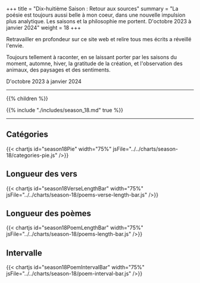 +++
title = "Dix-huitième Saison : Retour aux sources"
summary = "La poésie est toujours aussi belle à mon coeur, dans une nouvelle impulsion plus analytique. Les saisons et la philosophie me portent. D'octobre 2023 à janvier 2024"
weight = 18
+++

Retravailler en profondeur sur ce site web et relire tous mes écrits a réveillé l'envie.
    
Toujours tellement à raconter, en se laissant porter par les saisons du moment, automne, hiver, la gratitude de la création, et l'observation des animaux, des paysages et des sentiments.

D'octobre 2023 à janvier 2024

---
{{% children  %}}

{{% include "./includes/season_18.md" true %}}

---
## Catégories
{{< chartjs id="season18Pie" width="75%" jsFile="../../charts/season-18/categories-pie.js" />}}
## Longueur des vers
{{< chartjs id="season18VerseLengthBar" width="75%" jsFile="../../charts/season-18/poems-verse-length-bar.js" />}}
## Longueur des poèmes
{{< chartjs id="season18PoemLengthBar" width="75%" jsFile="../../charts/season-18/poems-length-bar.js" />}}
## Intervalle
{{< chartjs id="season18PoemIntervalBar" width="75%" jsFile="../../charts/season-18/poem-interval-bar.js" />}}
